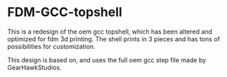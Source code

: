 # FDM-GCC-topshell
This is a redesign of the oem gcc topshell, which has been altered and optimized for fdm 3d printing. The shell prints in 3 pieces and has tons of possibilities for customization. 

This design is based on, and uses the full oem gcc step file made by GearHawkStudios.
